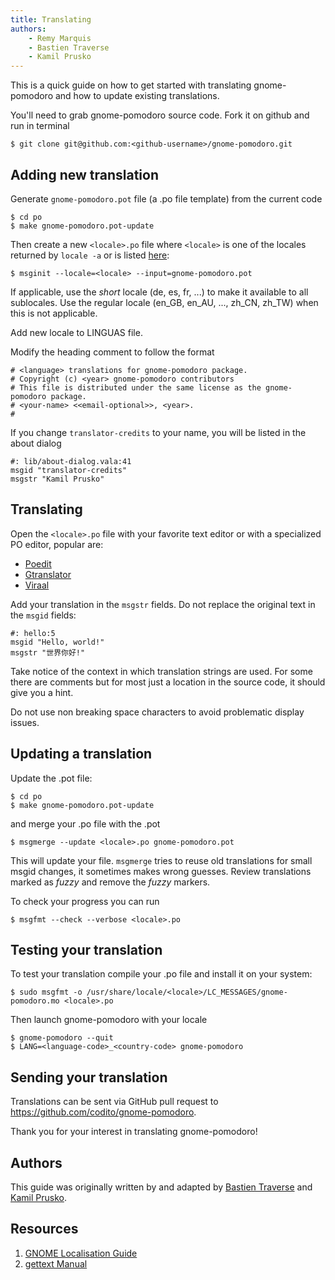 ```yaml
---
title: Translating
authors:
    - Remy Marquis
    - Bastien Traverse
    - Kamil Prusko
---
```


This is a quick guide on how to get started with translating gnome-pomodoro and how to update existing translations.

You'll need to grab gnome-pomodoro source code. Fork it on github and run in terminal

    $ git clone git@github.com:<github-username>/gnome-pomodoro.git


## Adding new translation

Generate `gnome-pomodoro.pot` file (a .po file template) from the current code

    $ cd po
    $ make gnome-pomodoro.pot-update

Then create a new `<locale>.po` file where `<locale>` is one of the locales returned by `locale -a` or is listed [here](https://www.gnu.org/software/gettext/manual/html_node/Usual-Language-Codes.html#Usual-Language-Codes):

    $ msginit --locale=<locale> --input=gnome-pomodoro.pot

If applicable, use the _short_ locale (de, es, fr, ...) to make it available to all sublocales. Use the regular locale (en_GB, en_AU, ..., zh_CN, zh_TW) when this is not applicable.

Add new locale to LINGUAS file.

Modify the heading comment to follow the format

    # <language> translations for gnome-pomodoro package.
    # Copyright (c) <year> gnome-pomodoro contributors
    # This file is distributed under the same license as the gnome-pomodoro package.
    # <your-name> <<email-optional>>, <year>.
    #

If you change `translator-credits` to your name, you will be listed in the about dialog

    #: lib/about-dialog.vala:41
    msgid "translator-credits"
    msgstr "Kamil Prusko"


## Translating

Open the `<locale>.po` file with your favorite text editor or with a specialized PO editor, popular are:

 * [Poedit](https://www.poedit.net)
 * [Gtranslator](https://projects.gnome.org/gtranslator/) 
 * [Viraal](https://virtaal.translatehouse.org)

Add your translation in the `msgstr` fields. Do not replace the original text in the `msgid` fields:

    #: hello:5
    msgid "Hello, world!"
    msgstr "世界你好!"

Take notice of the context in which translation strings are used. For some there are comments but for most just a location in the source code, it should give you a hint.

Do not use non breaking space characters to avoid problematic display issues.



## Updating a translation

Update the .pot file:

    $ cd po
    $ make gnome-pomodoro.pot-update

and merge your .po file with the .pot

    $ msgmerge --update <locale>.po gnome-pomodoro.pot

This will update your file. `msgmerge` tries to reuse old translations for small msgid changes, it sometimes makes wrong guesses. Review translations marked as _fuzzy_ and remove the _fuzzy_ markers.

To check your progress you can run

    $ msgfmt --check --verbose <locale>.po


## Testing your translation

To test your translation compile your .po file and install it on your system:

    $ sudo msgfmt -o /usr/share/locale/<locale>/LC_MESSAGES/gnome-pomodoro.mo <locale>.po

Then launch gnome-pomodoro with your locale

    $ gnome-pomodoro --quit
    $ LANG=<language-code>_<country-code> gnome-pomodoro


## Sending your translation

Translations can be sent via GitHub pull request to <https://github.com/codito/gnome-pomodoro>.

Thank you for your interest in translating gnome-pomodoro!


## Authors

This guide was originally written by [](https://github.com/rmarquis/pacaur/blob/master/po/HOWTO) and adapted by [Bastien Traverse](https://github.com/neitsab) and [Kamil Prusko](https://github.com/kamilprusko).


## Resources

1. [GNOME Localisation Guide](https://wiki.gnome.org/TranslationProject/LocalisationGuide)
2. [gettext Manual](http://www.gnu.org/software/gettext/manual/gettext.html)

